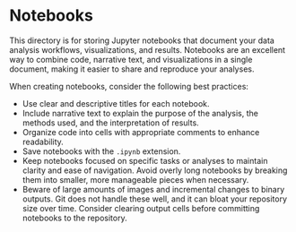 # Notebooks

This directory is for storing Jupyter notebooks that document your data analysis workflows, visualizations, and results. Notebooks are an excellent way to combine code, narrative text, and visualizations in a single document, making it easier to share and reproduce your analyses.

When creating notebooks, consider the following best practices:

- Use clear and descriptive titles for each notebook.
- Include narrative text to explain the purpose of the analysis, the methods used, and the interpretation of results.
- Organize code into cells with appropriate comments to enhance readability.
- Save notebooks with the `.ipynb` extension.
- Keep notebooks focused on specific tasks or analyses to maintain clarity and ease of navigation. Avoid overly long notebooks by breaking them into smaller, more manageable pieces when necessary.
- Beware of large amounts of images and incremental changes to binary outputs. Git does not handle these well, and it can bloat your repository size over time. Consider clearing output cells before committing notebooks to the repository.